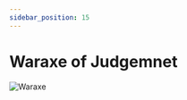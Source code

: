 ```yaml
---
sidebar_position: 15
---
```


# Waraxe of Judgemnet

![Waraxe](https://vwiki.valorserver.com/api/item/picture/waraxe%20of%20judgement)
